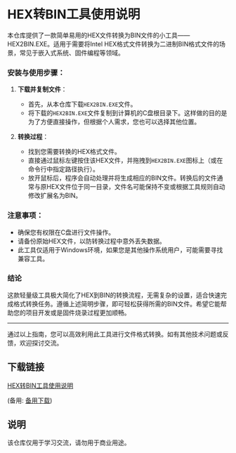 # HEX转BIN工具使用说明

本仓库提供了一款简单易用的HEX文件转换为BIN文件的小工具——HEX2BIN.EXE。适用于需要将Intel HEX格式文件转换为二进制BIN格式文件的场景，常见于嵌入式系统、固件编程等领域。

### 安装与使用步骤：

1. **下载并复制文件**：
   - 首先，从本仓库下载`HEX2BIN.EXE`文件。
   - 将下载的`HEX2BIN.EXE`文件复制到计算机的C盘根目录下。这样做的目的是为了方便直接操作，但根据个人需求，您也可以选择其他位置。

2. **转换过程**：
   - 找到您需要转换的HEX格式文件。
   - 直接通过鼠标左键按住该HEX文件，并拖拽到`HEX2BIN.EXE`图标上（或在命令行中指定路径执行）。
   - 放开鼠标后，程序会自动处理并将生成相应的BIN文件。转换后的文件通常与原HEX文件位于同一目录，文件名可能保持不变或根据工具规则自动修改扩展名为BIN。

### 注意事项：
- 确保您有权限在C盘进行文件操作。
- 请备份原始HEX文件，以防转换过程中意外丢失数据。
- 此工具仅适用于Windows环境，如果您是其他操作系统用户，可能需要寻找兼容工具。
  
### 结论
这款轻量级工具极大简化了HEX到BIN的转换流程，无需复杂的设置，适合快速完成格式转换任务。遵循上述简明步骤，即可轻松获得所需的BIN文件。希望它能帮助您的项目开发或是固件烧录过程更加顺畅。

---

通过以上指南，您可以高效利用此工具进行文件格式转换。如有其他技术问题或反馈，欢迎探讨交流。

## 下载链接
[HEX转BIN工具使用说明](https://pan.quark.cn/s/95dde9e2acea) 

(备用: [备用下载](https://pan.baidu.com/s/1_G-Ea4A7YVn8e3buDoo2ig?pwd=1234))

## 说明

该仓库仅用于学习交流，请勿用于商业用途。
